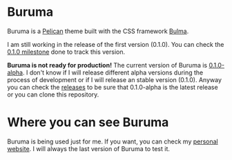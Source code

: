 # Buruma

Buruma is a [Pelican](https://github.com/getpelican/pelican) theme built with the CSS framework [Bulma](https://bulma.io).

I am still working in the release of the first version (0.1.0). You can check the [0.1.0 milestone](https://github.com/ivanhercaz/buruma/milestone/1) done to track this version.

**Buruma is not ready for production!** The current version of Buruma is [0.1.0-alpha](https://github.com/ivanhercaz/buruma/releases/tag/0.1.0-alpha). I don't know if I will release different alpha versions during the process of development or if I will release an stable version (0.1.0). Anyway you can check the [releases](https://github.com/ivanhercaz/buruma/releases) to be sure that 0.1.0-alpha is the latest release or you can clone this repository. 

# Where you can see Buruma

Buruma is being used just for me. If you want, you can check my [personal website](https://ivanhercaz.com). I will always the last version of Buruma to test it.
